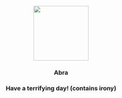 <p align="center">
    <img src="https://raw.githubusercontent.com/PokeAPI/sprites/master/sprites/pokemon/63.png" width="150" height="150">
</p>
<h3 align="center"> <b>Abra</b></h3>
<h3 align="center">Have a terrifying day! (contains irony)</h3>

